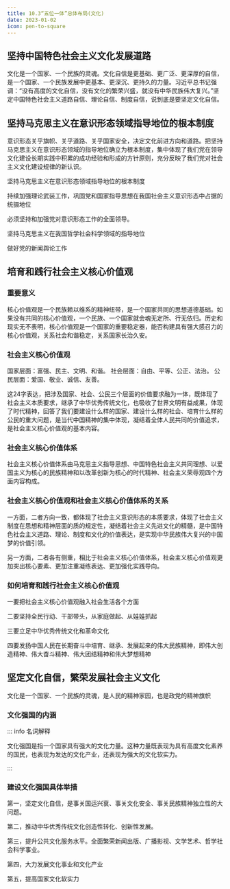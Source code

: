 ```yaml
---
title: 10.3“五位一体”总体布局(文化)
date: 2023-01-02
icon: pen-to-square
---
```


## 坚持中国特色社会主义文化发展道路<Badge text="了解" type="tip" />

文化是一个国家、一个民族的灵魂。文化自信是更基础、更广泛、更深厚的自信，是一个国家、一个民族发展中更基本、更深沉、更持久的力量。习近平总书记强调：“没有高度的文化自信，没有文化的繁荣兴盛，就没有中华民族伟大复兴。”坚定中国特色社会主义道路自信、理论自信、制度自信，说到底是要坚定文化自信。

## 坚持马克思主义在意识形态领域指导地位的根本制度<Badge text="选择题" type="tip" />

意识形态关乎旗帜、关乎道路、关乎国家安全，决定文化前进方向和道路。把坚持马克思主义在意识形态领域的指导地位确立为根本制度，集中体现了我们党在领导文化建设长期实践中积累的成功经验和形成的方针原则，充分反映了我们党对社会主义文化建设规律的新认识。

坚持马克思主义在意识形态领域指导地位的根本制度

持续加强理论武装工作，巩固党和国家指导思想在我国社会主义意识形态中占据的统摄地位

必须坚持和加强党对意识形态工作的全面领导。

坚持马克思主义在我国哲学社会科学领域的指导地位

做好党的新闻舆论工作

## 培育和践行社会主义核心价值观<Badge text="选择题" type="tip" />

### 重要意义

核心价值观是一个民族赖以维系的精神纽带，是一个国家共同的思想道德基础。如果没有共同的核心价值观，一个民族、一个国家就会魂无定所、行无依归。历史和现实无不表明，核心价值观是一个国家的重要稳定器，能否构建具有强大感召力的核心价值观，关系社会和谐稳定，关系国家长治久安。

### 社会主义核心价值观

国家层面：富强、民主、文明、和谐。
社会层面：自由、平等、公正、法治。
公民层面：爱国、敬业、诚信、友善。

这24字表达，把涉及国家、社会、公民三个层面的价值要求融为一体，既体现了社会主义本质要求，继承了中华优秀传统文化，也吸收了世界文明有益成果，体现了时代精神，回答了我们要建设什么样的国家、建设什么样的社会、培育什么样的公民的重大问题，是当代中国精神的集中体现，凝结着全体人民共同的价值追求，是社会主义核心价值观的基本内容。

### 社会主义核心价值体系

社会主义核心价值体系由马克思主义指导思想、中国特色社会主义共同理想、以爱国主义为核心的民族精神和以改革创新为核心的时代精神、社会主义荣辱观四个方面内容构成。

### 社会主义核心价值观和社会主义核心价值体系的关系

一方面，二者方向一致，都体现了社会主义意识形态的本质要求，体现了社会主义制度在思想和精神层面的质的规定性，凝结着社会主义先进文化的精髓，是中国特色社会主义道路、理论、制度和文化的价值表达，是实现中华民族伟大复兴的中国梦的价值引领。

另一方面，二者各有侧重，相比于社会主义核心价值体系，社会主义核心价值观更加突出核心要素、更加注重凝练表达、更加强化实践导向。

### 如何培育和践行社会主义核心价值观

一要把社会主义核心价值观融入社会生活各个方面

二要坚持全民行动、干部带头，从家庭做起、从娃娃抓起

三要立足中华优秀传统文化和革命文化

四要发扬中国人民在长期奋斗中培育、继承、发展起来的伟大民族精神，即伟大创造精神、伟大奋斗精神、伟大团结精神和伟大梦想精神

## 坚定文化自信，繁荣发展社会主义文化<Badge text="选择题" type="tip" />

文化是一个国家、一个民族的灵魂，是人民的精神家园，也是政党的精神旗帜

### 文化强国的内涵

::: info 名词解释

文化强国是指一个国家具有强大的文化力量。这种力量既表现为具有高度文化素养的国民，也表现为发达的文化产业，还表现为强大的文化软实力。

:::

### 建设文化强国具体举措

第一，坚定文化自信，是事关国运兴衰、事关文化安全、事关民族精神独立性的大问题。

第二，推动中华优秀传统文化创造性转化、创新性发展。

第三，提升公共文化服务水平。全面繁荣新闻出版、广播影视、文学艺术、哲学社会科学事业。

第四，大力发展文化事业和文化产业

第五，提高国家文化软实力

